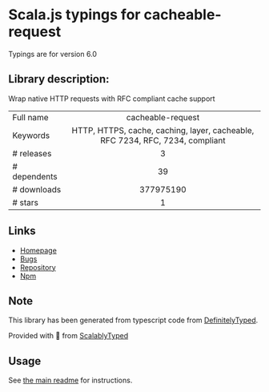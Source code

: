
# Scala.js typings for cacheable-request

Typings are for version 6.0

## Library description:
Wrap native HTTP requests with RFC compliant cache support

|                    |                 |
| ------------------ | :-------------: |
| Full name          | cacheable-request |
| Keywords           | HTTP, HTTPS, cache, caching, layer, cacheable, RFC 7234, RFC, 7234, compliant |
| # releases         | 3 |
| # dependents       | 39 |
| # downloads        | 377975190 |
| # stars            | 1 |

## Links
- [Homepage](https://github.com/lukechilds/cacheable-request#readme)
- [Bugs](https://github.com/lukechilds/cacheable-request/issues)
- [Repository](https://github.com/lukechilds/cacheable-request)
- [Npm](https://www.npmjs.com/package/cacheable-request)
    


## Note
This library has been generated from typescript code from [DefinitelyTyped](https://definitelytyped.org).

Provided with :purple_heart: from [ScalablyTyped](https://github.com/oyvindberg/ScalablyTyped)

## Usage
See [the main readme](../../readme.md) for instructions.


